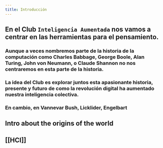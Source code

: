 ```yaml
---
title: Introducción
---
```


## En el Club `Inteligencia Aumentada` nos vamos a centrar en las herramientas para el pensamiento.
### Aunque a veces nombremos parte de la historia de la computación como Charles Babbage, George Boole, Alan Turing, John von Neumann, o Claude Shannon no nos centraremos en esta parte de la historia.
### La idea del Club es explorar juntos esta apasionante historia, presente y futuro de como la revolución digital ha aumentado nuestra inteligencia colectiva.
### En cambio, en Vannevar Bush, Licklider, Engelbart
## Intro about the origins of the world
## [[HCI]]
